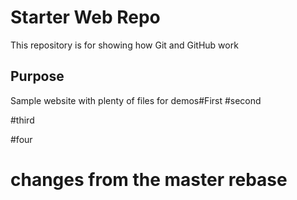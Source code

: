 # Starter Web Repo

This repository is for showing how Git and GitHub work

## Purpose

Sample website with plenty of files for demos#First
#second

#third

#four

# changes from the master rebase
